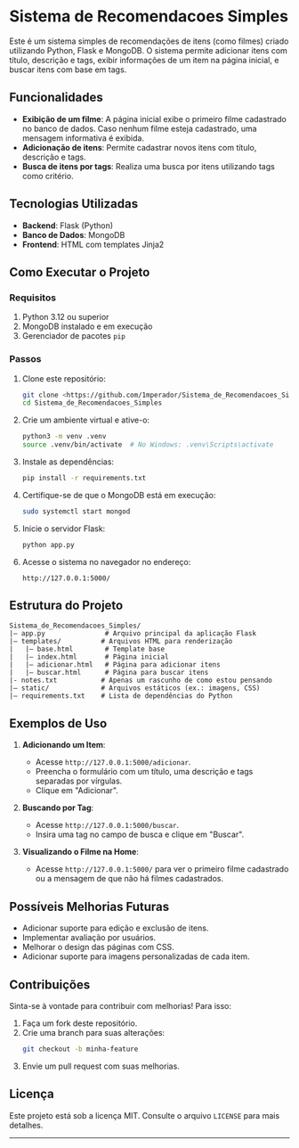 # Sistema de Recomendacoes Simples

Este é um sistema simples de recomendações de itens (como filmes) criado utilizando Python, Flask e MongoDB. O sistema permite adicionar itens com título, descrição e tags, exibir informações de um item na página inicial, e buscar itens com base em tags.

## Funcionalidades

- **Exibição de um filme**: A página inicial exibe o primeiro filme cadastrado no banco de dados. Caso nenhum filme esteja cadastrado, uma mensagem informativa é exibida.
- **Adicionação de itens**: Permite cadastrar novos itens com título, descrição e tags.
- **Busca de itens por tags**: Realiza uma busca por itens utilizando tags como critério.

## Tecnologias Utilizadas

- **Backend**: Flask (Python)
- **Banco de Dados**: MongoDB
- **Frontend**: HTML com templates Jinja2

## Como Executar o Projeto

### Requisitos

1. Python 3.12 ou superior
2. MongoDB instalado e em execução
3. Gerenciador de pacotes `pip`

### Passos

1. Clone este repositório:
   ```bash
   git clone <https://github.com/1mperador/Sistema_de_Recomendacoes_Simples.git>
   cd Sistema_de_Recomendacoes_Simples
   ```

2. Crie um ambiente virtual e ative-o:
   ```bash
   python3 -m venv .venv
   source .venv/bin/activate  # No Windows: .venv\Scripts\activate
   ```

3. Instale as dependências:
   ```bash
   pip install -r requirements.txt
   ```

4. Certifique-se de que o MongoDB está em execução:
   ```bash
   sudo systemctl start mongod
   ```

5. Inicie o servidor Flask:
   ```bash
   python app.py
   ```

6. Acesse o sistema no navegador no endereço:
   ```
   http://127.0.0.1:5000/
   ```

## Estrutura do Projeto

```
Sistema_de_Recomendacoes_Simples/
|— app.py               # Arquivo principal da aplicação Flask
|— templates/          # Arquivos HTML para renderização
|   |— base.html        # Template base
|   |— index.html       # Página inicial
|   |— adicionar.html   # Página para adicionar itens
|   |— buscar.html      # Página para buscar itens
|- notes.txt           # Apenas um rascunho de como estou pensando
|— static/             # Arquivos estáticos (ex.: imagens, CSS)
|— requirements.txt    # Lista de dependências do Python
```

## Exemplos de Uso

1. **Adicionando um Item**:
   - Acesse `http://127.0.0.1:5000/adicionar`.
   - Preencha o formulário com um título, uma descrição e tags separadas por vírgulas.
   - Clique em "Adicionar".

2. **Buscando por Tag**:
   - Acesse `http://127.0.0.1:5000/buscar`.
   - Insira uma tag no campo de busca e clique em "Buscar".

3. **Visualizando o Filme na Home**:
   - Acesse `http://127.0.0.1:5000/` para ver o primeiro filme cadastrado ou a mensagem de que não há filmes cadastrados.

## Possíveis Melhorias Futuras

- Adicionar suporte para edição e exclusão de itens.
- Implementar avaliação por usuários.
- Melhorar o design das páginas com CSS.
- Adicionar suporte para imagens personalizadas de cada item.

## Contribuições

Sinta-se à vontade para contribuir com melhorias! Para isso:
1. Faça um fork deste repositório.
2. Crie uma branch para suas alterações:
   ```bash
   git checkout -b minha-feature
   ```
3. Envie um pull request com suas melhorias.

## Licença

Este projeto está sob a licença MIT. Consulte o arquivo `LICENSE` para mais detalhes.

---

